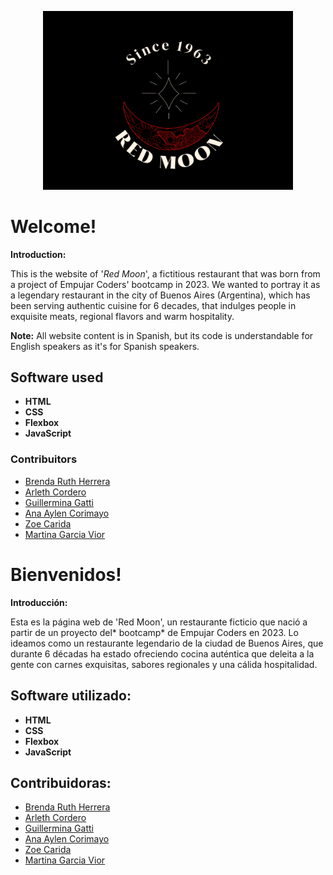 <p align="center">
<img src="imgs/since 1963.png" width=400px/>
</p>

# Welcome!

**Introduction:**

This is the website of '*Red Moon*', a fictitious restaurant that was born from a project of Empujar Coders' bootcamp in 2023. We wanted to portray it as a legendary restaurant in the city of Buenos Aires (Argentina), which has been serving authentic cuisine for 6 decades, that indulges people in exquisite meats, regional flavors and warm hospitality. 

**Note:** All website content is in Spanish, but its code is understandable for English speakers as it's for Spanish speakers. 

## Software used

- **HTML**
- **CSS**
- **Flexbox**
- **JavaScript**

### Contribuitors

- [Brenda Ruth Herrera](https://github.com/BrendaRuthHerrera "Brenda Ruth Herrera")
- [Arleth Cordero](https://github.com/Arleth-cordero20 "Arleth Cordero")
- [Guillermina Gatti](https://github.com/Guilleggb "Guillermina Gatti")
- [Ana Aylen Corimayo](https://github.com/anaaylencorimayo "Ana Aylen Corimayo")
- [Zoe Carida](https://github.com/ZoeC21 "Zoe Carida")
- [Martina Garcia Vior](https://github.com/MartinaGV1 "Martina Garcia Vior")

# Bienvenidos!

**Introducción:**

Esta es la página web de 'Red Moon', un restaurante ficticio que nació a partir de un proyecto del* bootcamp* de Empujar Coders en 2023. Lo ideamos como un restaurante legendario de la ciudad de Buenos Aires, que durante 6 décadas ha estado ofreciendo cocina auténtica que deleita a la gente con carnes exquisitas, sabores regionales y una cálida hospitalidad. 

## Software utilizado: 

- **HTML**
- **CSS**
- **Flexbox**
- **JavaScript**

## Contribuidoras: 

- [Brenda Ruth Herrera](https://github.com/BrendaRuthHerrera "Brenda Ruth Herrera")
- [Arleth Cordero](https://github.com/Arleth-cordero20 "Arleth Cordero")
- [Guillermina Gatti](https://github.com/Guilleggb "Guillermina Gatti")
- [Ana Aylen Corimayo](https://github.com/anaaylencorimayo "Ana Aylen Corimayo")
- [Zoe Carida](https://github.com/ZoeC21 "Zoe Carida")
- [Martina Garcia Vior](https://github.com/MartinaGV1 "Martina Garcia Vior")
